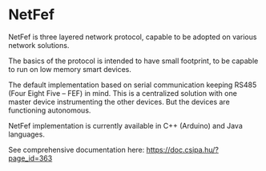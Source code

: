 # NetFef
NetFef is three layered network protocol, capable to be adopted on various network solutions.

The basics of the protocol is intended to have small footprint, to be capable to run on low memory smart devices.

The default implementation based on serial communication keeping RS485 (Four Eight Five – FEF) in mind. This is a centralized solution with one master device instrumenting the other devices. But the devices are functioning autonomous.

NetFef implementation is currently available in C++ (Arduino) and Java languages.

See comprehensive documentation here: https://doc.csipa.hu/?page_id=363
